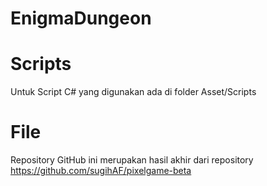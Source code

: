 # EnigmaDungeon
# Scripts
Untuk Script C# yang digunakan ada di folder Asset/Scripts
# File
Repository GitHub ini merupakan hasil akhir dari repository https://github.com/sugihAF/pixelgame-beta
